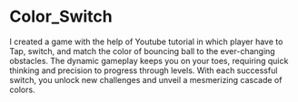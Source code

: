# Color_Switch
I created a game with the help of Youtube tutorial in which player have to Tap, switch, and match the color of bouncing ball to the ever-changing obstacles. The dynamic gameplay keeps you on your toes, requiring quick thinking and precision to progress through levels. With each successful switch, you unlock new challenges and unveil a mesmerizing cascade of colors.
